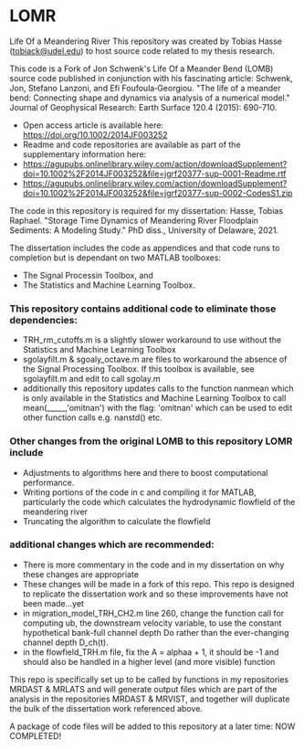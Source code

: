 # LOMR
Life Of a Meandering River
This repository was created by Tobias Hasse (tobiack@udel.edu) to host source code related to my thesis research.

This code is a Fork of Jon Schwenk's Life Of a Meander Bend (LOMB) source code published in conjunction with his fascinating article: 
Schwenk, Jon, Stefano Lanzoni, and Efi Foufoula‐Georgiou. "The life of a meander bend: Connecting shape and dynamics via analysis of a numerical model." Journal of Geophysical Research: Earth Surface 120.4 (2015): 690-710. 
- Open access article is available here: https://doi.org/10.1002/2014JF003252 
- Readme and code repositories are available as part of the supplementary information here:
- https://agupubs.onlinelibrary.wiley.com/action/downloadSupplement?doi=10.1002%2F2014JF003252&file=jgrf20377-sup-0001-Readme.rtf
- https://agupubs.onlinelibrary.wiley.com/action/downloadSupplement?doi=10.1002%2F2014JF003252&file=jgrf20377-sup-0002-CodesS1.zip 

The code in this repository is required for my dissertation: Hasse, Tobias Raphael. "Storage Time Dynamics of Meandering River Floodplain Sediments: A Modeling Study." PhD diss., University of Delaware, 2021.

The dissertation includes the code as appendices and that code runs to completion but is dependant on two MATLAB toolboxes:
- The Signal Processin Toolbox, and
- The Statistics and Machine Learning Toolbox.

### This repository contains additional code to eliminate those dependencies:
- TRH_rm_cutoffs.m is a slightly slower workaround to use without the Statistics and Machine Learning Toolbox
- sgolayfilt.m & sgoaly_octave.m are files to workaround the absence of the Signal Processing Toolbox.  If this toolbox is available, see sgolayfilt.m and edit to call sgolay.m
- additionally this repository updates calls to the function nanmean which is only available in the Statistics and Machine Learning Toolbox to call mean(_____,'omitnan') with the flag: 'omitnan' which can be used to edit other function calls e.g. nanstd() etc.

### Other changes from the original LOMB to this repository LOMR include
- Adjustments to algorithms here and there to boost computational performance.
- Writing portions of the code in c and compiling it for MATLAB, particularly the code which calculates the hydrodynamic flowfield of the meandering river
- Truncating the algorithm to calculate the flowfield

### additional changes which are recommended:
- There is more commentary in the code and in my dissertation on why these changes are appropriate
- These changes will be made in a fork of this repo.  This repo is designed to replicate the dissertation work and so these improvements have not been made...yet
- in migration_model_TRH_CH2.m line 260, change the function call for computing ub, the downstream velocity variable, to use the constant hypothetical bank-full channel depth Do rather than the ever-changing channel depth D_ch(t).  
- in the flowfield_TRH.m file, fix the A = alphaa + 1, it should be -1 and should also be handled in a higher level (and more visible) function

This repo is specifically set up to be called by functions in my repositories MRDAST & MRLATS and will generate output files which are part of the analysis in the repositories MRDAST & MRVIST, and together will duplicate the bulk of the dissertation work referenced above.

A package of code files will be added to this repository at a later time: NOW COMPLETED!
